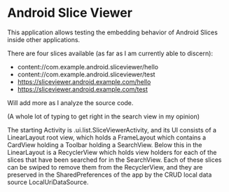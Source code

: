 Android Slice Viewer
=====================

This application allows testing the embedding behavior of Android Slices inside
other applications.

There are four slices available (as far as I am currently able to discern):

 - content://com.example.android.sliceviewer/hello
 - content://com.example.android.sliceviewer/test
 - https://sliceviewer.android.example.com/hello
 - https://sliceviewer.android.example.com/test

Will add more as I analyze the source code.

(A whole lot of typing to get right in the search view in my opinion)

The starting Activity is .ui.list.SliceViewerActivity, and its UI consists of a LinearLayout root
view, which holds a FrameLayout which contains a CardView holding a Toolbar holding a SearchView.
Below this in the LinearLayout is a RecyclerView which holds view holders for each of the slices
that have been searched for in the SearchView. Each of these slices can be swiped to remove them
from the RecyclerView, and they are preserved in the SharedPreferences of the app by the CRUD local
data source LocalUriDataSource.

